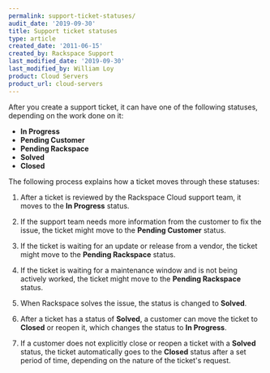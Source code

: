 ```yaml
---
permalink: support-ticket-statuses/
audit_date: '2019-09-30'
title: Support ticket statuses
type: article
created_date: '2011-06-15'
created_by: Rackspace Support
last_modified_date: '2019-09-30'
last_modified_by: William Loy
product: Cloud Servers
product_url: cloud-servers
---
```


After you create a support ticket, it can have one of the following statuses, depending on the work done on it:

-   **In Progress**
-   **Pending Customer**
-   **Pending Rackspace**
-   **Solved**
-   **Closed**

The following process explains how a ticket moves through these
statuses:

1.  After a ticket is reviewed by the Rackspace Cloud support team, it moves to the **In Progress** status.

2.  If the support team needs more information from the customer to fix the issue, the ticket might move to the **Pending Customer** status.

3.  If the ticket is waiting for an update or release from a vendor, the ticket might move to the **Pending Rackspace** status.

4.  If the ticket is waiting for a maintenance window and is not being actively worked, the ticket might move to the **Pending Rackspace** status.

5. When Rackspace solves the issue, the status is changed to **Solved**.

6.  After a ticket has a status of **Solved**, a customer can move the ticket to **Closed** or reopen it, which changes the status to **In Progress**.

7.  If a customer does not explicitly close or reopen a ticket with a **Solved** status, the ticket automatically goes to the **Closed** status after a set period of time, depending on the nature of the ticket's request.
